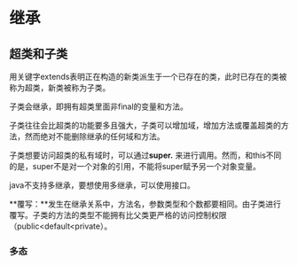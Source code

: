 # 继承

## 超类和子类

用关键字extends表明正在构造的新类派生于一个已存在的类，此时已存在的类被称为超类，新类被称为子类。

子类会继承，即拥有超类里面非final的变量和方法。

子类往往会比超类的功能要多且强大，子类可以增加域，增加方法或覆盖超类的方法，然而绝对不能删除继承的任何域和方法。

子类想要访问超类的私有域时，可以通过**super.** 来进行调用。然而，和this不同的是，super不是对一个对象的引用，不能将super赋予另一个对象变量。

java不支持多继承，要想使用多继承，可以使用接口。

**覆写：**发生在继承关系中，方法名，参数类型和个数都要相同。由子类进行覆写。子类的方法的类型不能拥有比父类更严格的访问控制权限（public&lt;default&lt;private）。

### 多态



